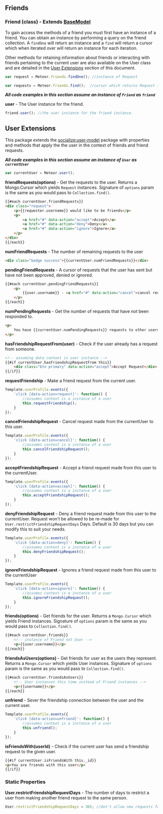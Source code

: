 ## Friends ##

### Friend (class) - Extends [BaseModel](https://github.com/copleykj/socialize-base-model)  ###

To gain access the methods of a friend you must first have an instance of a friend. You can obtain an instance by performing a query on the friend collection. A `findOne` will return an instance and a `find` will return a cursor which when iterated over will return an instance for each iteration.

Other methods for retaining information about friends or interacting with friends pertaining to the current user are also available on the User class and are detailed in the [User Extensions](#user-extensions) section of this document.

```javascript
var request = Meteor.friends.findOne(); //instance of Request

var requests = Meteor.friends.find();  //cursor which returns Request instances
```

_**All code examples in this section assume an instance of `Friend` as `friend`**_

**user** - The User instance for the friend.

```javascript
friend.user(); //the user instance for the friend instance.
```

## User Extensions ##
This package extends the [socialize:user-model](https://github.com/copleykj/socialize-user-model) package with properties and methods that apply the the user in the context of friends and friend requests.

_**All code examples in this section assume an instance of `User` as `currentUser`**_

```javascript
var currentUser = Meteor.user();
```

**friendRequests(options)** - Get the requests to the user. Returns a Mongo.Cursor which yields `Request` instances. Signature of `options` param is the same as you would pass to `Collection.find()`.

```html
{{#each currentUser.friendRequests}}
<div class="request">
    <p>{{requester.username}} would like to be friends</p>
    <p>
        <a href="#" data-action="accept">Accept</a>
        <a href="#" data-action="deny">Deny</a>
        <a href="#" data-action="ignore">Ignore</a>
    </p>
</div>
{{/each}}
```

**numFriendRequests** - The number of remaining requests to the user

```html
<div class="badge success">{{currentUser.numFriendRequests}}</div>
```

**pendingFriendRequests** - A cursor of requests that the user has sent but have not been approved, denied or ignored.

```html
{{#each currentUser.pendingFriendRequests}}
    <p>
        {{user.username}} - <a href="#" data-action="cancel">cancel request</a>
    </p>
{{/each}}
```

**numPendingRequests** - Get the number of requests that have not been responded to.

```html
<p>
    You have {{currentUser.numPendingRequests}} requests to other users pending.
</p>
```

**hasFriendshipRequestFrom(user)** - Check if the user already has a request from someone.

```html
<!-- assuming data context is user instance -->
{{#if currentUser.hasFriendshipRequestFrom this}}
    <div class="btn primary" data-action="accept">Accept Request</div>
{{/if}}

```

**requestFriendship** - Make a friend request from the current user.

```javascript
Template.userProfile.events({
    'click [data-action=request]': function() {
        //assumes context is a instance of a user
        this.requestFriendship();
    }
});
```

**cancelFriendshipRequest** - Cancel request made from the currentUser to this user.

```javascript
Template.userProfile.events({
    'click [data-action=cancel]': function() {
        //assumes context is a instance of a user
        this.cancelFriendshipRequest();
    }
});
```

**acceptFriendshipRequest** - Accept a friend request made from this user to the currentUser.

```javascript
Template.userProfile.events({
    'click [data-action=accept]': function() {
        //assumes context is a instance of a user
        this.acceptFriendshipRequest();
    }
});
```

**denyFriendshipRequest** - Deny a friend request made from this user to the currentUser. Request won't be allowed to be re-made for `User.restrictFriendshipRequestDays` Days. Default is 30 days but you can modify this to suit your needs.

```javascript
Template.userProfile.events({
    'click [data-action=deny]': function() {
        //assumes context is a instance of a user
        this.denyFriendshipRequest();
    }
});
```

**ignoreFriendshipRequest** - Ignores a friend request made from this user to the currentUser

```javascript
Template.userProfile.events({
    'click [data-action=ignore]': function() {
        //assumes context is a instance of a user
        this.ignoreFriendshipRequest();
    }
});
```

**friends(options)** - Get friends for the user. Returns a `Mongo.Cursor` which yields Friend instances. Signature of `options` param is the same as you would pass to `Collection.find()`.

```html
{{#each currentUser.friends}}
    <!-- instance of Friend not User -->
    <p>{{user.username}}</p>
{{/each}}
```

**friendsAsUsers(options)** - Get friends for user as the users they represent. Returns a `Mongo.Cursor` which yields User instances. Signature of `options` param is the same as you would pass to `Collection.find()`.

```html
{{#each currentUser.friendsAsUsers}}
    <!-- User instances this time instead of Friend instances -->
    <p>{{username}}</p>
{{/each}}
```

**unfriend** - Sever the friendship connection between the user and the current user.

```javascript
Template.userProfile.events({
    'click [data-action=unfriend]': function() {
        //assumes context is a instance of a user
        this.unfriend();
    }
});
```

**isFriendsWith(userId)** - Check if the current user has send a friendship request to the given user.

```html
{{#if currentUser.isFriendsWith this._id}}
<p>You are friends with this user</p>
{{/if}}
```

### Static Properties ###

**User.restrictFriendshipRequestDays** - The number of days to restrict a user from making another friend request to the same person.

```javascript
User.restrictFriendshipRequestDays = 365; //don't allow new requests for a year.
```
